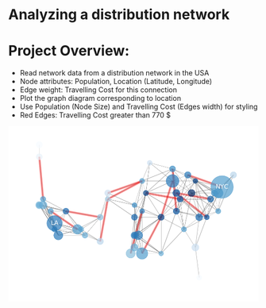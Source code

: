 # Analyzing a distribution network

# Project Overview:
* Read network data from a distribution network in the USA
* Node attributes: Population, Location (Latitude, Longitude)
* Edge weight: Travelling Cost for this connection
* Plot the graph diagram corresponding to location
* Use Population (Node Size) and Travelling Cost (Edges width) for styling
* Red Edges: Travelling Cost greater than 770 $

![alt text](https://github.com/janS95/analyzing_a_distribution_network/blob/main/images/network.png "Distribution Network")
